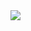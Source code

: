 <img src="https://capsule-render.vercel.app/api?type=waving&color=gradient&height=200&text=Hi,%20I'm%20Anton!&desc=Python&descAlign=20"/>
